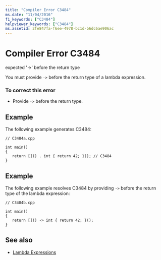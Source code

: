 ```yaml
---
title: "Compiler Error C3484"
ms.date: "11/04/2016"
f1_keywords: ["C3484"]
helpviewer_keywords: ["C3484"]
ms.assetid: 2fe847fa-f6ee-4978-bc1d-b6dc6ae906ac
---
```

# Compiler Error C3484

expected '->' before the return type

You must provide `->` before the return type of a lambda expression.

### To correct this error

- Provide `->` before the return type.

## Example

The following example generates C3484:

```
// C3484a.cpp

int main()
{
   return []() . int { return 42; }(); // C3484
}
```

## Example

The following example resolves C3484 by providing `->` before the return type of the lambda expression:

```
// C3484b.cpp

int main()
{
   return []() -> int { return 42; }();
}
```

## See also

- [Lambda Expressions](../../cpp/lambda-expressions-in-cpp.md)
